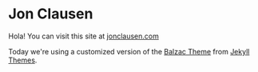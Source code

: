 # Jon Clausen
Hola!  You can visit this site at [jonclausen.com](http://jonclausen.com)

Today we're using a customized version of the [Balzac Theme](http://jekyll.gtat.me/) from [Jekyll Themes](http://jekyllthemes.org/).

